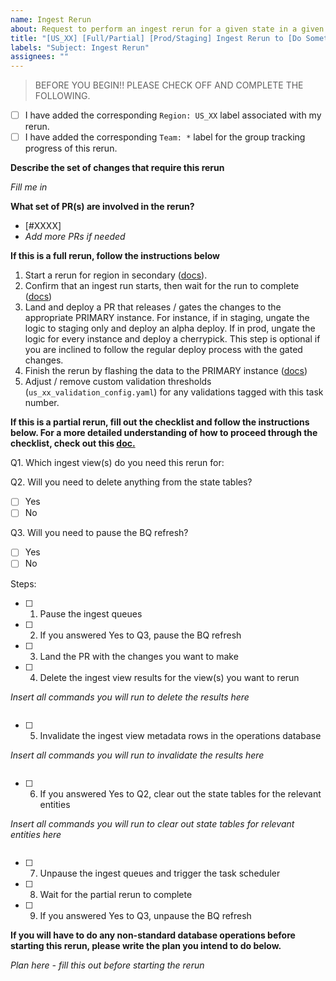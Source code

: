```yaml
---
name: Ingest Rerun
about: Request to perform an ingest rerun for a given state in a given environment.
title: "[US_XX] [Full/Partial] [Prod/Staging] Ingest Rerun to [Do Something]"
labels: "Subject: Ingest Rerun"
assignees: ""
---
```


> BEFORE YOU BEGIN!! PLEASE CHECK OFF AND COMPLETE THE FOLLOWING.

- [ ] I have added the corresponding `Region: US_XX` label associated with my rerun.
- [ ] I have added the corresponding `Team: *` label for the group tracking progress of this rerun.

**Describe the set of changes that require this rerun**

_Fill me in_

**What set of PR(s) are involved in the rerun?**

- [#XXXX]
- _Add more PRs if needed_

**If this is a full rerun, follow the instructions below**

1. Start a rerun for region in secondary ([docs](https://paper.dropbox.com/doc/Performing-an-ingest-rerun--BZ3wI11J6QfFp1dEY1bSReq9Ag-ZO7eFf4c57uZuWWRjdZCx#:uid=798830243539082117498680&h2=How-to-start-a-rerun)).
2. Confirm that an ingest run starts, then wait for the run to complete ([docs](https://paper.dropbox.com/doc/Monitoring-Ingest-Progress--BZ0sQJ4yhbsxogF0xKIcbeAAAg-rK2JK9aP9BKnbzJVdQHif))
3. Land and deploy a PR that releases / gates the changes to the appropriate PRIMARY instance. For instance, if in staging, ungate the logic to staging only and deploy an alpha deploy. If in prod, ungate the logic for every instance and deploy a cherrypick. This step is optional if you are inclined to follow the regular deploy process with the gated changes.
4. Finish the rerun by flashing the data to the PRIMARY instance ([docs](https://paper.dropbox.com/doc/Performing-an-ingest-rerun--BZ3wI11J6QfFp1dEY1bSReq9Ag-ZO7eFf4c57uZuWWRjdZCx#:h2=Completing-a-rerun))
5. Adjust / remove custom validation thresholds (`us_xx_validation_config.yaml`) for any validations tagged with this task number.

**If this is a partial rerun, fill out the checklist and follow the instructions below. For a more detailed understanding of how to proceed through the checklist, check out this [doc.](https://paper.dropbox.com/doc/Partial-Rerun-Checklist--B1G79UKS41jO~koOeWHwDCJOAg-cRn4IQn09zqihknysUAmH)**

Q1. Which ingest view(s) do you need this rerun for:

Q2. Will you need to delete anything from the state tables?

- [ ] Yes
- [ ] No

Q3. Will you need to pause the BQ refresh?

- [ ] Yes
- [ ] No

Steps:

- [ ] 1. Pause the ingest queues
- [ ] 2. If you answered Yes to Q3, pause the BQ refresh
- [ ] 3. Land the PR with the changes you want to make
- [ ] 4. Delete the ingest view results for the view(s) you want to rerun

_Insert all commands you will run to delete the results here_

```

```

- [ ] 5. Invalidate the ingest view metadata rows in the operations database

_Insert all commands you will run to invalidate the results here_

```

```

- [ ] 6. If you answered Yes to Q2, clear out the state tables for the relevant entities

_Insert all commands you will run to clear out state tables for relevant entities here_

```

```

- [ ] 7. Unpause the ingest queues and trigger the task scheduler
- [ ] 8. Wait for the partial rerun to complete
- [ ] 9. If you answered Yes to Q3, unpause the BQ refresh

**If you will have to do any non-standard database operations before starting this rerun, please write the plan you intend to do below.**

_Plan here - fill this out before starting the rerun_
